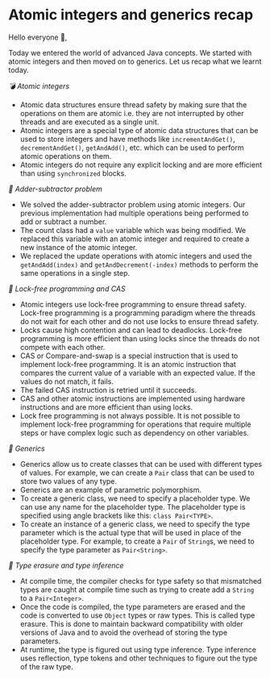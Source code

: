 # Atomic integers and generics recap

Hello everyone 👋,

Today we entered the world of advanced Java concepts. We started with atomic integers and then moved on to generics. Let us recap what we learnt today.

*💣 Atomic integers*

- Atomic data structures ensure thread safety by making sure that the operations on them are atomic i.e. they are not interrupted by other threads and are executed as a single unit.
- Atomic integers are a special type of atomic data structures that can be used to store integers and have methods like  `incrementAndGet()`, `decrementAndGet()`, `getAndAdd()`, etc. which can be used to perform atomic operations on them.
- Atomic integers do not require any explicit locking and are more efficient than using `synchronized` blocks.

*🔢 Adder-subtractor problem*

- We solved the adder-subtractor problem using atomic integers. Our previous implementation had multiple operations being performed to add or subtract a number. 
- The count class had a `value` variable which was being modified. We replaced this variable with an atomic integer and required to create a new instance of the atomic integer.
- We replaced the update operations with atomic integers and used the `getAndAdd(index)` and `getAndDecrement(-index)` methods to perform the same operations in a single step.

*🚀 Lock-free programming and CAS*

- Atomic integers use lock-free programming to ensure thread safety. Lock-free programming is a programming paradigm where the threads do not wait for each other and do not use locks to ensure thread safety.
- Locks cause high contention and can lead to deadlocks. Lock-free programming is more efficient than using locks since the threads do not compete with each other.
- CAS or Compare-and-swap is a special instruction that is used to implement lock-free programming. It is an atomic instruction that compares the current value of a variable with an expected value. If the values do not match, it fails.
- The failed CAS instruction is retried until it succeeds.
- CAS and other atomic instructions are implemented using hardware instructions and are more efficient than using locks.
- Lock free programming is not always possible. It is not possible to implement lock-free programming for operations that require multiple steps or have complex logic such as dependency on other variables.

*🥔 Generics*
- Generics allow us to create classes that can be used with different types of values. For example, we can create a `Pair` class that can be used to store two values of any type.
- Generics are an example of parametric polymorphism.
- To create a generic class, we need to specify a placeholder type. We can use any name for the placeholder type. The placeholder type is specified using angle brackets like this: `class Pair<TYPE>`.
- To create an instance of a generic class, we need to specify the type parameter which is the actual type that will be used in place of the placeholder type. For example, to create a `Pair` of `String`s, we need to specify the type parameter as `Pair<String>`.

*🤔 Type erasure and type inference*
- At compile time, the compiler checks for type safety so that mismatched types are caught at compile time such as trying to create add a `String` to a `Pair<Integer>`.
- Once the code is compiled, the type parameters are erased and the code is converted to use `Object` types or raw types. This is called type erasure. This is done to maintain backward compatibility with older versions of Java and to avoid the overhead of storing the type parameters.
- At runtime, the type is figured out using type inference. Type inference uses reflection, type tokens and other techniques to figure out the type of the raw type.
